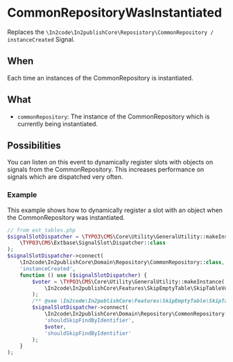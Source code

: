 # CommonRepositoryWasInstantiated

Replaces the `\In2code\In2publishCore\Reposistory\CommonRepository / instanceCreated` Signal.

## When

Each time an instances of the CommonRepository is instantiated.

## What

* `commonRepository`: The instance of the CommonRepository which is currently being instantiated.

## Possibilities

You can listen on this event to dynamically register slots with objects on signals from the CommonRepository.
This increases performance on signals which are dispatched very often.

### Example

This example shows how to dynamically register a slot with an object when the CommonRepository was instantiated.

```php
// from ext_tables.php
$signalSlotDispatcher = \TYPO3\CMS\Core\Utility\GeneralUtility::makeInstance(
    \TYPO3\CMS\Extbase\SignalSlot\Dispatcher::class
);
$signalSlotDispatcher->connect(
    \In2code\In2publishCore\Domain\Repository\CommonRepository::class,
    'instanceCreated',
    function () use ($signalSlotDispatcher) {
        $voter = \TYPO3\CMS\Core\Utility\GeneralUtility::makeInstance(
            \In2code\In2publishCore\Features\SkipEmptyTable\SkipTableVoter::class
        );
        /** @see \In2code\In2publishCore\Features\SkipEmptyTable\SkipTableVoter::shouldSkipFindByIdentifier() */
        $signalSlotDispatcher->connect(
            \In2code\In2publishCore\Domain\Repository\CommonRepository::class,
            'shouldSkipFindByIdentifier',
            $voter,
            'shouldSkipFindByIdentifier'
        );
    }
);
```
